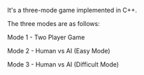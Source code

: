 
It's a three-mode game implemented in C++.

The three modes are as follows:

Mode 1 - Two Player Game

Mode 2 - Human vs AI (Easy Mode)

Mode 3 - Human vs AI (Difficult Mode)
